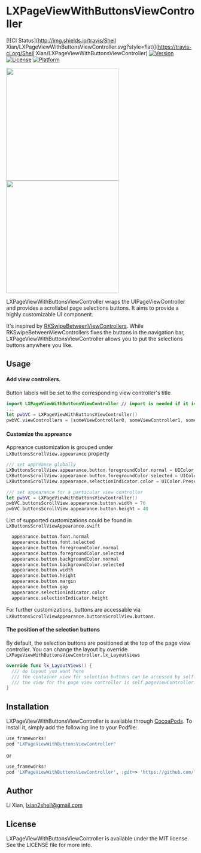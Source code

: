 # LXPageViewWithButtonsViewController

[![CI Status](http://img.shields.io/travis/Shell Xian/LXPageViewWithButtonsViewController.svg?style=flat)](https://travis-ci.org/Shell Xian/LXPageViewWithButtonsViewController)
[![Version](https://img.shields.io/cocoapods/v/LXPageViewWithButtonsViewController.svg?style=flat)](http://cocoapods.org/pods/LXPageViewWithButtonsViewController)
[![License](https://img.shields.io/cocoapods/l/LXPageViewWithButtonsViewController.svg?style=flat)](http://cocoapods.org/pods/LXPageViewWithButtonsViewController)
[![Platform](https://img.shields.io/cocoapods/p/LXPageViewWithButtonsViewController.svg?style=flat)](http://cocoapods.org/pods/LXPageViewWithButtonsViewController)

<img src="https://github.com/lxian/LXPageViewWithButtonsViewController/blob/master/screenshot0.png" width="300">
<img src="https://github.com/lxian/LXPageViewWithButtonsViewController/blob/master/screenshot1.png" width="300">

LXPageViewWithButtonsViewController wraps the UIPageViewController and provides a scrollabel page selections buttons. It aims to provide a highly customizable UI component. 

It's inspired by [RKSwipeBetweenViewControllers](https://github.com/cwRichardKim/RKSwipeBetweenViewControllers). While RKSwipeBetweenViewControllers fixes the buttons in the navigation bar, LXPageViewWithButtonsViewController allows you to put the selections buttons anywhere you like.

## Usage
#### Add view controllers. 
Button labels will be set to the corresponding view controller's title
```swift
import LXPageViewWithButtonsViewController // import is needed if it is installed by CocoaPods
...
let pwbVC = LXPageViewWithButtonsViewController()
pwbVC.viewControllers = [someViewController0, someViewController1, someViewController2]
```

#### Customize the appreance
Appreance customization is grouped under `LXButtonsScrollView.appearance` property
```swift
/// set appreance globally
LXButtonsScrollView.appearance.button.foregroundColor.normal = UIColor.Presets.TapLightGray.color
LXButtonsScrollView.appearance.button.foregroundColor.selected = UIColor.Presets.TextBlack.color
LXButtonsScrollView.appearance.selectionIndicator.color = UIColor.Presets.TextBlack.color

/// set appearance for a particular view controller
let pwbVC = LXPageViewWithButtonsViewController()
pwbVC.buttonsScrollView.appearance.button.width = 70
pwbVC.buttonsScrollView.appearance.button.height = 40
```
List of supported customizations could be found in `LXButtonsScrollViewAppearance.swift`
```swift
  appearance.button.font.normal
  appearance.button.font.selected
  appearance.button.foregroundColor.normal
  appearance.button.foregroundColor.selected
  appearance.button.backgroundColor.normal
  appearance.button.backgroundColor.selected
  appearance.button.width
  appearance.button.height
  appearance.button.margin
  appearance.button.gap
  appearance.selectionIndicator.color
  appearance.selectionIndicator.height
```
For further customizations, buttons are accessable via `LXButtonsScrollViewAppearance.buttonsScrollView.buttons`.

#### The position of the selection buttons
By default, the selection buttons are positioned at the top of the page view controller. You can change the layout by override `LXPageViewWithButtonsViewController.lx_LayoutViews`
```swift
override func lx_LayoutViews() {
  /// do layout you want here
  /// the container view for selection buttons can be accessed by self.buttonsScrollView
  /// the view for the page view controller is self.pageViewController.view
}
```

## Installation

LXPageViewWithButtonsViewController is available through [CocoaPods](http://cocoapods.org). To install
it, simply add the following line to your Podfile:

```ruby
use_frameworks!
pod "LXPageViewWithButtonsViewController"
```
or
```ruby
use_frameworks!
pod 'LXPageViewWithButtonsViewController', :git=> 'https://github.com/lxian/LXPageViewWithButtonsViewController.git'
```

## Author

Li Xian, lxian2shell@gmail.com

## License

LXPageViewWithButtonsViewController is available under the MIT license. See the LICENSE file for more info.
